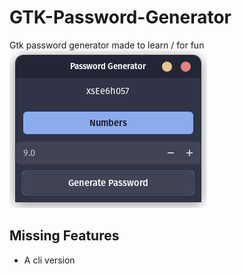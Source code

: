 # GTK-Password-Generator
Gtk password generator made to learn / for fun
![alt text](https://github.com/plai3r1undo/GTK-Password-Generator/blob/main/doc/generator.png?raw=true)
## Missing Features
- A cli version
